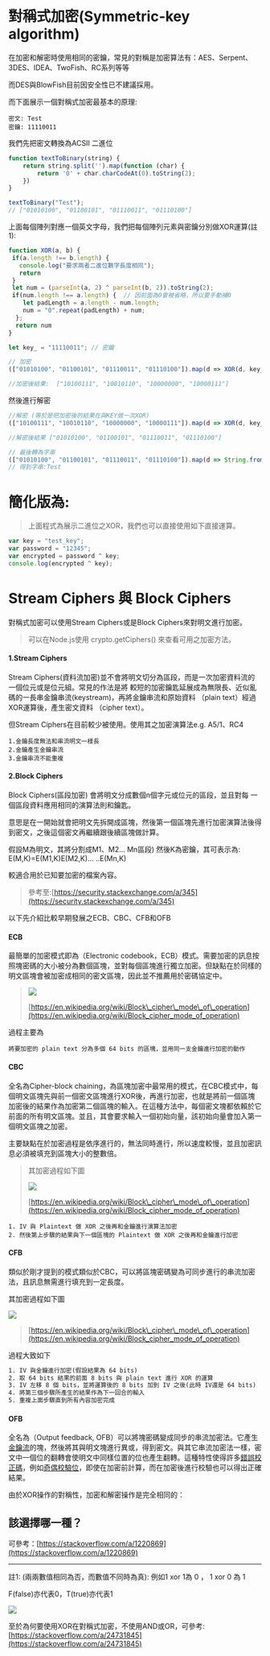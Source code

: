 # 對稱式加密\(**Symmetric-key algorithm**\)

在加密和解密時使用相同的密鑰，常見的對稱是加密算法有：AES、Serpent、3DES、IDEA、TwoFish、RC系列等等

而DES與BlowFish目前因安全性已不建議採用。

而下面展示一個對稱式加密最基本的原理:

```
密文: Test
密鑰: 11110011
```

我們先把密文轉換為ACSII 二進位

```js
function textToBinary(string) {
    return string.split('').map(function (char) {
        return '0' + char.charCodeAt(0).toString(2);
    })
}

textToBinary("Test");
// ["01010100", "01100101", "01110011", "01110100"]
```

上面每個陣列對應一個英文字母，我們把每個陣列元素與密鑰分別做XOR運算\(註1\):

```js
function XOR(a, b) {
 if(a.length !== b.length) {
   console.log("要求兩者二進位數字長度相同");
   return
 }
 let num = (parseInt(a, 2) ^ parseInt(b, 2)).toString(2);
 if(num.length !== a.length) {  // 因前面為0會被省略，所以要手動補0
    let padLength = a.length - num.length;
    num = "0".repeat(padLength) + num;
  };
  return num 
}

let key_ = "11110011"; // 密鑰

// 加密
(["01010100", "01100101", "01110011", "01110100"]).map(d => XOR(d, key_)); // 使用密鑰對每個元素做XOR

//加密後結果:  ["10100111", "10010110", "10000000", "10000111"]
```

然後進行解密

```js
//解密 (等於是把加密後的結果在與KEY做一次XOR)
(["10100111", "10010110", "10000000", "10000111"]).map(d => XOR(d, key_));

//解密後結果 ["01010100", "01100101", "01110011", "01110100"]

// 最後轉為字串
(["01010100", "01100101", "01110011", "01110100"]).map(d => String.fromCharCode(parseInt(d, 2))).join('');
// 得到字串:Test
```

# 簡化版為:

> 上面程式為展示二進位之XOR，我們也可以直接使用如下直接運算。

```js
var key = "test_key";
var password = "12345";
var encrypted = password ^ key;  
console.log(encrypted ^ key);
```

# Stream Ciphers 與 Block Ciphers

對稱式加密可以使用Stream Ciphers或是Block Ciphers來對明文進行加密。

> 可以在Node.js使用  crypto.getCiphers\(\) 來查看可用之加密方法。

#### 1.Stream Ciphers

Stream Ciphers\(資料流加密\)並不會將明文切分為區段，而是一次加密資料流的一個位元或是位元組。常見的作法是將 較短的加密鑰匙延展成為無限長、近似亂碼的一長串金鑰串流\(keystream\)，再將金鑰串流和原始資料 （plain text）經過XOR運算後，產生密文資料 （cipher text）。

但Stream Ciphers在目前較少被使用。使用其之加密演算法e.g. A5/1、RC4

```
1.金鑰長度無法和串流明文一樣長
2.金鑰產生金鑰串流
3.金鑰串流不能重複
```

#### 2.Block Ciphers

Block Ciphers\(區段加密\) 會將明文分成數個n個字元或位元的區段，並且對每 一個區段資料應用相同的演算法則和鑰匙。

意思是在一開始就會把明文先拆開成區塊，然後第一個區塊先進行加密演算法後得到密文，之後這個密文再繼續跟後續區塊做計算。

假設M為明文，其將分割成M1、M2… Mn區段\)  然後K為密鑰，其可表示為: E\(M,K\)=E\(M1,K\)E\(M2,K\)… ..E\(Mn,K\)

較適合用於已知要加密的檔案內容。

> 參考至:[https://security.stackexchange.com/a/345](https://security.stackexchange.com/a/345)

以下先介紹比較早期發展之ECB、CBC、CFB和OFB

#### ECB

最簡單的加密模式即為（Electronic codebook，ECB）模式。需要加密的訊息按照塊密碼的大小被分為數個區塊，並對每個區塊進行獨立加密。但缺點在於同樣的明文區塊會被加密成相同的密文區塊，因此並不推薦用於密碼協定中。

> ![](/assets/aww.png)
>
> [https://en.wikipedia.org/wiki/Block\_cipher\_mode\_of\_operation](https://en.wikipedia.org/wiki/Block_cipher_mode_of_operation)

過程主要為

```
將要加密的 plain text 分為多個 64 bits 的區塊，並用同一支金鑰進行加密的動作
```

#### CBC

全名為Cipher-block chaining，為區塊加密中最常用的模式，在CBC模式中，每個明文區塊先與前一個密文區塊進行XOR後，再進行加密，也就是將前一個區塊加密後的結果作為加密第二個區塊的輸入。在這種方法中，每個密文塊都依賴於它前面的所有明文區塊。並且，其會要求輸入一個初始向量，該初始向量會加入第一個明文區塊之加密。

主要缺點在於加密過程是依序進行的，無法同時進行，所以速度較慢，並且加密訊息必須被填充到區塊大小的整數倍。

> 其加密過程如下圖
>
> ![](/assets/b.png)
>
> [https://en.wikipedia.org/wiki/Block\_cipher\_mode\_of\_operation](https://en.wikipedia.org/wiki/Block_cipher_mode_of_operation)

```
1. IV 與 Plaintext 做 XOR 之後再和金鑰進行演算法加密
2. 然後第上步驟的結果與下一個區塊的 Plaintext 做 XOR 之後再和金鑰進行加密
```

#### CFB

類似於剛才提到的模式類似於CBC，可以將區塊密碼變為可同步進行的串流加密法，且訊息無需進行填充到一定長度。

其加密過程如下圖

![](/assets/4545.png)

> [https://en.wikipedia.org/wiki/Block\_cipher\_mode\_of\_operation](https://en.wikipedia.org/wiki/Block_cipher_mode_of_operation)

過程大致如下

```txt
1. IV 與金鑰進行加密(假設結果為 64 bits)
2. 取 64 bits 結果的前面 8 bits 與 plain text 進行 XOR 的運算
3. IV 左移 8 個 bits，並將運算後的 8 bits 加到 IV 之後(此時 IV還是 64 bits)
4. 將第三個步驟所產生的結果作為下一回合的輸入
5. 重複上面步驟直到所有內容加密完成
```

#### OFB

全名為（Output feedback, OFB）可以將塊密碼變成同步的串流加密法。它產生[金鑰流](http://www.wikiwand.com/zh-mo/密钥流)的塊，然後將其與明文塊進行異或，得到密文。與其它串流加密法一樣，密文中一個位的翻轉會使明文中同樣位置的位也產生翻轉。這種特性使得許多[錯誤校正碼](http://www.wikiwand.com/zh-mo/前向錯誤更正)，例如[奇偶校驗位](http://www.wikiwand.com/zh-mo/奇偶校验位)，即使在加密前計算，而在加密後進行校驗也可以得出正確結果。

由於XOR操作的對稱性，加密和解密操作是完全相同的：

## 該選擇哪一種？

可參考：[https://stackoverflow.com/a/1220869](https://stackoverflow.com/a/1220869)

---

註1: \(兩兩數值相同為否，而數值不同時為真\): 例如1 xor 1為 0 ， 1 xor 0 為 1

F\(false\)亦代表0，T\(true\)亦代表1

![](/assets/2333.png)

至於為何要使用XOR在對稱式加密，不使用AND或OR，可參考:[https://stackoverflow.com/a/24731845](https://stackoverflow.com/a/24731845)

